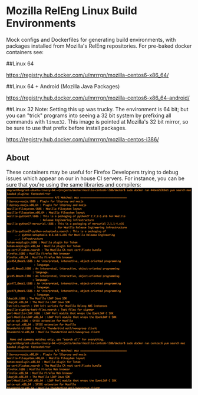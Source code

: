 Mozilla RelEng Linux Build Environments
=======================================

Mock configs and Dockerfiles for generating build environments, with packages installed from Mozilla's RelEng repositories. For pre-baked docker containers see:

##Linux 64

https://registry.hub.docker.com/u/mrrrgn/mozilla-centos6-x86_64/

##Linux 64 + Android (Mozilla Java Packages)

https://registry.hub.docker.com/u/mrrrgn/mozilla-centos6-x86_64-android/

##Linux 32
Note: Setting this up was trucky. The environment is 64 bit; but you can "trick" programs into seeing a 32 bit system by prefixing all commands with `linux32`. This image is pointed at Mozilla's 32 bit mirror, so be sure to use that prefix before install packages.

https://registry.hub.docker.com/u/mrrrgn/mozilla-centos-i386/

## About
These containers may be useful for Firefox Developers trying to debug issues which appear on our in house CI servers. For instance, you can be sure that you're using the same libraries and compilers:
<img src="yum.png"></img>
